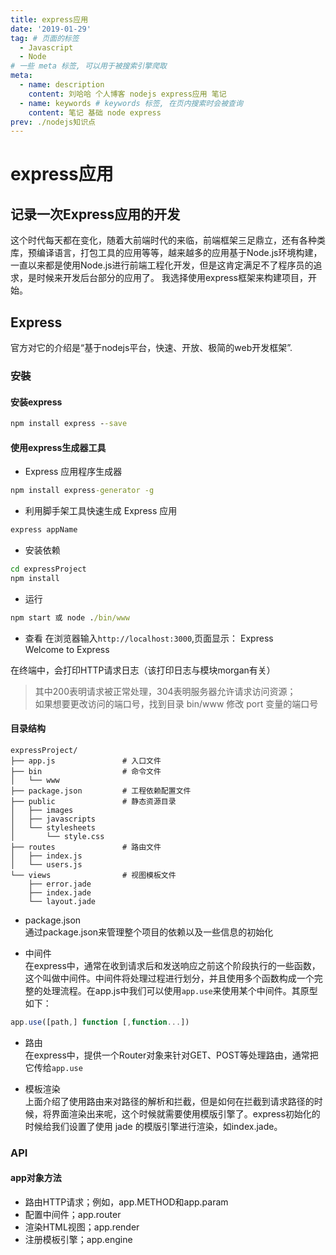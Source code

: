```yaml
---
title: express应用
date: '2019-01-29'
tag: # 页面的标签 
  - Javascript
  - Node
# 一些 meta 标签, 可以用于被搜索引擎爬取
meta:
  - name: description
    content: 刘哈哈 个人博客 nodejs express应用 笔记
  - name: keywords # keywords 标签, 在页内搜索时会被查询
    content: 笔记 基础 node express
prev: ./nodejs知识点
---
```


# express应用
## 记录一次Express应用的开发
这个时代每天都在变化，随着大前端时代的来临，前端框架三足鼎立，还有各种类库，预编译语言，打包工具的应用等等，越来越多的应用基于Node.js环境构建，一直以来都是使用Node.js进行前端工程化开发，但是这肯定满足不了程序员的追求，是时候来开发后台部分的应用了。
我选择使用express框架来构建项目，开始。

## Express
官方对它的介绍是“基于nodejs平台，快速、开放、极简的web开发框架”.

### 安裝
#### 安装express
``` cmd
npm install express --save
```
#### 使用express生成器工具
- Express 应用程序生成器
``` cmd
npm install express-generator -g
```

- 利用脚手架工具快速生成 Express 应用
``` cmd
express appName
```

- 安装依赖
``` cmd
cd expressProject  
npm install
```

- 运行
``` cmd
npm start 或 node ./bin/www
```

- 查看
在浏览器输入`http://localhost:3000`,页面显示：
Express  
Welcome to Express

在终端中，会打印HTTP请求日志（该打印日志与模块morgan有关）
> 其中200表明请求被正常处理，304表明服务器允许请求访问资源；  
> 如果想要更改访问的端口号，找到目录 bin/www 修改 port 变量的端口号
>

#### 目录结构
```
expressProject/
├── app.js               # 入口文件
├── bin                  # 命令文件
│   └── www
├── package.json         # 工程依赖配置文件
├── public               # 静态资源目录
│   ├── images
│   ├── javascripts
│   └── stylesheets
│       └── style.css
├── routes               # 路由文件
│   ├── index.js
│   └── users.js
└── views                # 视图模板文件
    ├── error.jade
    ├── index.jade
    └── layout.jade
```

- package.json  
通过package.json来管理整个项目的依赖以及一些信息的初始化

- 中间件  
在express中，通常在收到请求后和发送响应之前这个阶段执行的一些函数，这个叫做中间件。中间件将处理过程进行划分，并且使用多个函数构成一个完整的处理流程。在app.js中我们可以使用`app.use`来使用某个中间件。其原型如下：
``` js
app.use([path,] function [,function...])
```

- 路由  
在express中，提供一个Router对象来针对GET、POST等处理路由，通常把它传给`app.use`

- 模板渲染  
上面介绍了使用路由来对路径的解析和拦截，但是如何在拦截到请求路径的时候，将界面渲染出来呢，这个时候就需要使用模版引擎了。express初始化的时候给我们设置了使用 jade 的模版引擎进行渲染，如index.jade。

### API
#### app对象方法
- 路由HTTP请求；例如，app.METHOD和app.param
- 配置中间件；app.router
- 渲染HTML视图；app.render
- 注册模板引擎；app.engine

